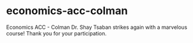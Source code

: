 # economics-acc-colman
Economics ACC - Colman
Dr. Shay Tsaban strikes again with a marvelous course!
Thank you for your participation.